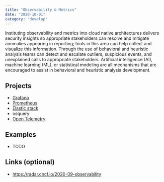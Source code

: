 ```yaml
---
title: "Observability & Metrics"
date: "2020-10-01"
category: "develop"
---
```

Instituting observability and metrics into cloud native architectures delivers security insights so appropriate stakeholders can resolve and mitigate anomalies appearing in reporting; tools in this area can help collect and visualize this information. Through the use of behavioral and heuristic analysis teams can detect and escalate outliers, suspicious events, and unexplained calls to appropriate stakeholders. Artificial intelligence (AI), machine learning (ML), or statistical modeling are all mechanisms that are encouraged to assist in behavioral and heuristic analysis development.

## Projects
- [Grafana](https://grafana.com/)
- [Prometheus](https://prometheus.io/)
- [Elastic stack](https://github.com/elastic)
- osquery
- [Open Telemetry]( https://opentelemetry.io/)

<!---
## Commercial Projects
- Datadog
- Splunk
- AlienVault
- ArcSight
-->

## Examples
- TODO

## Links (optional)
- https://radar.cncf.io/2020-09-observability
